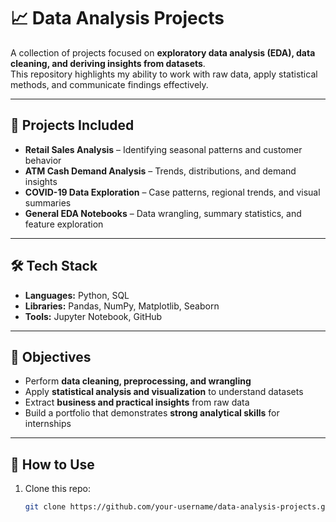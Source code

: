 # 📈 Data Analysis Projects  

A collection of projects focused on **exploratory data analysis (EDA), data cleaning, and deriving insights from datasets**.  
This repository highlights my ability to work with raw data, apply statistical methods, and communicate findings effectively.  

---

## 📂 Projects Included  
- **Retail Sales Analysis** – Identifying seasonal patterns and customer behavior  
- **ATM Cash Demand Analysis** – Trends, distributions, and demand insights  
- **COVID-19 Data Exploration** – Case patterns, regional trends, and visual summaries  
- **General EDA Notebooks** – Data wrangling, summary statistics, and feature exploration  

---

## 🛠️ Tech Stack  
- **Languages:** Python, SQL  
- **Libraries:** Pandas, NumPy, Matplotlib, Seaborn  
- **Tools:** Jupyter Notebook, GitHub  

---

## 🎯 Objectives  
- Perform **data cleaning, preprocessing, and wrangling**  
- Apply **statistical analysis and visualization** to understand datasets  
- Extract **business and practical insights** from raw data  
- Build a portfolio that demonstrates **strong analytical skills** for internships  

---

## 🚀 How to Use  
1. Clone this repo:  
   ```bash
   git clone https://github.com/your-username/data-analysis-projects.git
